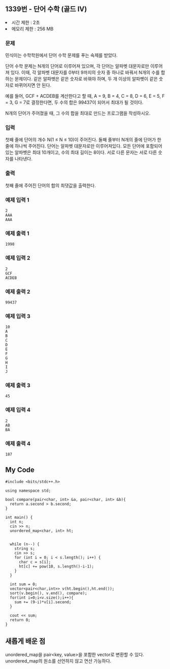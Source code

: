 ## 1339번 - 단어 수학 (골드 IV)

<li>시간 제한 : 2초
<li>메모리 제한 : 256 MB

### 문제
민식이는 수학학원에서 단어 수학 문제를 푸는 숙제를 받았다.<br>

단어 수학 문제는 N개의 단어로 이루어져 있으며, 
각 단어는 알파벳 대문자로만 이루어져 있다. 이때,
각 알파벳 대문자를 0부터 9까지의 숫자 중 하나로 바꿔서 N개의 수를 합하는 문제이다. 
같은 알파벳은 같은 숫자로 바꿔야 하며, 두 개 이상의 알파벳이 같은 숫자로 바뀌어지면 안 된다.<br>

예를 들어, GCF + ACDEB를 계산한다고 할 때, A = 9, B = 4, C = 8, 
D = 6, E = 5, F = 3, G = 7로 결정한다면, 두 수의 합은 99437이 되어서 최대가 될 것이다.<br>

N개의 단어가 주어졌을 때, 그 수의 합을 최대로 만드는 프로그램을 작성하시오.

### 입력
첫째 줄에 단어의 개수 N(1 ≤ N ≤ 10)이 주어진다. 
둘째 줄부터 N개의 줄에 단어가 한 줄에 하나씩 주어진다.
단어는 알파벳 대문자로만 이루어져있다. 모든 단어에 포함되어 있는 알파벳은 최대 10개이고, 
수의 최대 길이는 8이다. 서로 다른 문자는 서로 다른 숫자를 나타낸다.<br>
  
### 출력
첫째 줄에 주어진 단어의 합의 최댓값을 출력한다.

### 예제 입력 1
```
2
AAA
AAA
```
### 예제 출력 1
```
1998
```
### 예제 입력 2
```
2
GCF
ACDEB
```
### 예제 출력 2
```
99437
```
### 예제 입력 3
```
10
A
B
C
D
E
F
G
H
I
J
```
### 예제 출력 3
```
45
```
### 예제 입력 4
```
2
AB
BA
```
### 예제 출력 4
```
187
```

## My Code
```
#include <bits/stdc++.h>

using namespace std;

bool compare(pair<char, int> &a, pair<char, int> &b){
  return a.second > b.second;
}

int main() {
  int n;
  cin >> n;
  unordered_map<char, int> ht;


  while (n--) {
    string s;
    cin >> s;
    for (int i = 0; i < s.length(); i++) {
      char c = s[i];
      ht[c] += pow(10, s.length()-i-1);
    }
  }
  
  int sum = 0;
  vector<pair<char,int>> v(ht.begin(),ht.end());
  sort(v.begin(), v.end(), compare);
  for(int i=0;i<v.size();i++){
    sum += (9-i)*v[i].second;
  }
  
  cout << sum;
  return 0;
}
```
## 새롭게 배운 점

unordered_map을 pair<key, value>을 포함한 vector로 변환할 수 있다.
unordered_map의 원소를 선언하지 않고 연산 가능하다.
